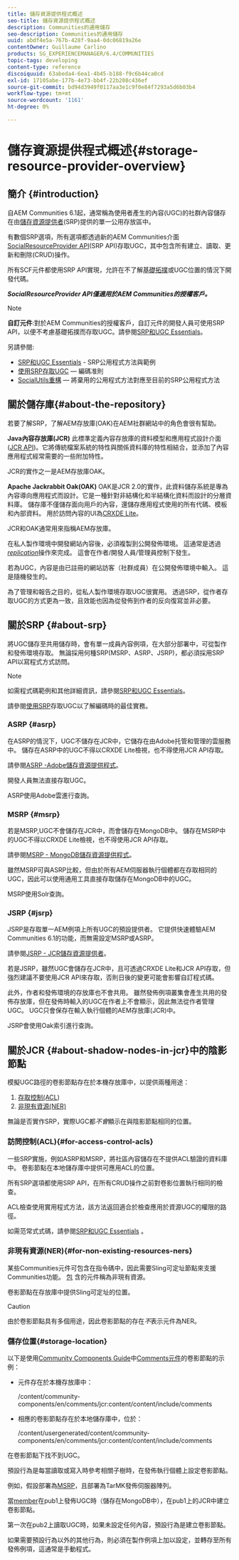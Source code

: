```yaml
---
title: 儲存資源提供程式概述
seo-title: 儲存資源提供程式概述
description: Communities的通用儲存
seo-description: Communities的通用儲存
uuid: abdf4e5a-767b-428f-9aa4-0dc06819a26e
contentOwner: Guillaume Carlino
products: SG_EXPERIENCEMANAGER/6.4/COMMUNITIES
topic-tags: developing
content-type: reference
discoiquuid: 63abeda4-6ea1-4b45-b188-f9c6b44ca0cd
exl-id: 17105abe-177b-4e73-bb4f-22b208c436ef
source-git-commit: bd94d3949f0117aa3e1c9f0e84f7293a5d6b03b4
workflow-type: tm+mt
source-wordcount: '1161'
ht-degree: 0%

---
```


# 儲存資源提供程式概述{#storage-resource-provider-overview}

## 簡介 {#introduction}

自AEM Communities 6.1起，通常稱為使用者產生的內容(UGC)的社群內容儲存在由[儲存資源提供者](working-with-srp.md)(SRP)提供的單一公用存放區中。

有數個SRP選項，所有選項都透過新的AEM Communities介面[SocialResourceProvider API](srp-and-ugc.md)(SRP API)存取UGC，其中包含所有建立、讀取、更新和刪除(CRUD)操作。

所有SCF元件都使用SRP API實現，允許在不了解[基礎拓撲](topologies.md)或UGC位置的情況下開發代碼。

***SocialResourceProvider API僅適用於AEM Communities的授權客戶。***

>[!NOTE]
>
>**自訂元件**:對於AEM Communities的授權客戶，自訂元件的開發人員可使用SRP API，以便不考慮基礎拓撲而存取UGC。請參閱[SRP和UGC Essentials](srp-and-ugc.md)。

另請參閱:

* [SRP和UGC Essentials](srp-and-ugc.md)  - SRP公用程式方法與範例
* [使用SRP存取UGC](accessing-ugc-with-srp.md)  — 編碼准則
* [SocialUtils重構](socialutils.md)  — 將棄用的公用程式方法對應至目前的SRP公用程式方法

## 關於儲存庫{#about-the-repository}

若要了解SRP，了解AEM存放庫(OAK)在AEM社群網站中的角色會很有幫助。

**Java內容存放庫(JCR)**
此標準定義內容存放庫的資料模型和應用程式設計介面([JCR API](https://jackrabbit.apache.org/jcr/jcr-api.html))。它將傳統檔案系統的特性與關係資料庫的特性相結合，並添加了內容應用程式經常需要的一些附加特性。

JCR的實作之一是AEM存放庫OAK。

**Apache Jackrabbit Oak(OAK)**
[](../../help/sites-deploying/platform.md) OAK是JCR 2.0的實作，此資料儲存系統是專為內容導向應用程式而設計。它是一種針對非結構化和半結構化資料而設計的分層資料庫。 儲存庫不僅儲存面向用戶的內容，還儲存應用程式使用的所有代碼、模板和內部資料。 用於訪問內容的UI為[CRXDE Lite](../../help/sites-developing/developing-with-crxde-lite.md)。

JCR和OAK通常用來指稱AEM存放庫。

在私人製作環境中開發網站內容後，必須複製到公開發佈環境。 這通常是透過&#x200B;*[replication](deploy-communities.md#replication-agents-on-author)*&#x200B;操作來完成。 這會在作者/開發人員/管理員控制下發生。

若為UGC，內容是由已註冊的網站訪客（社群成員）在公開發佈環境中輸入。 這是隨機發生的。

為了管理和報告之目的，從私人製作環境存取UGC很實用。 透過SRP，從作者存取UGC的方式更為一致，且效能也因為從發佈到作者的反向復寫並非必要。

## 關於SRP {#about-srp}

將UGC儲存至共用儲存時，會有單一成員內容例項，在大部分部署中，可從製作和發佈環境存取。 無論採用何種SRP(MSRP、ASRP、JSRP)，都必須採用SRP API以寫程式方式訪問。

>[!NOTE]
>
>如需程式碼範例和其他詳細資訊，請參閱[SRP和UGC Essentials](srp-and-ugc.md)。
>
>請參閱[使用SRP](accessing-ugc-with-srp.md)存取UGC以了解編碼時的最佳實務。

### ASRP {#asrp}

在ASRP的情況下，UGC不儲存在JCR中，它儲存在由Adobe托管和管理的雲服務中。 儲存在ASRP中的UGC不得以CRXDE Lite檢視，也不得使用JCR API存取。

請參閱[ASRP -Adobe儲存資源提供程式](asrp.md)。

開發人員無法直接存取UGC。

ASRP使用Adobe雲進行查詢。

### MSRP {#msrp}

若是MSRP,UGC不會儲存在JCR中，而會儲存在MongoDB中。 儲存在MSRP中的UGC不得以CRXDE Lite檢視，也不得使用JCR API存取。

請參閱[MSRP - MongoDB儲存資源提供程式](msrp.md)。

雖然MSRP可與ASRP比較，但由於所有AEM伺服器執行個體都在存取相同的UGC，因此可以使用通用工具直接存取儲存在MongoDB中的UGC。

MSRP使用Solr查詢。

### JSRP {#jsrp}

JSRP是存取單一AEM例項上所有UGC的預設提供者。 它提供快速體驗AEM Communities 6.1的功能，而無需設定MSRP或ASRP。

請參閱[JSRP - JCR儲存資源提供者](jsrp.md)。

若是JSRP，雖然UGC會儲存在JCR中，且可透過CRXDE Lite和JCR API存取，但強烈建議不要使用JCR API來存取，否則日後的變更可能會影響自訂程式碼。

此外，作者和發佈環境的存放庫也不會共用。 雖然發佈例項叢集會產生共用的發佈存放庫，但在發佈時輸入的UGC在作者上不會顯示，因此無法從作者管理UGC。 UGC只會保存在輸入執行個體的AEM存放庫(JCR)中。

JSRP會使用Oak索引進行查詢。

## 關於JCR {#about-shadow-nodes-in-jcr}中的陰影節點

模擬UGC路徑的卷影節點存在於本機存放庫中，以提供兩種用途：

1. [存取控制(ACL](#for-access-control-acls))
1. [非現有資源(NER)](#for-non-existing-resources-ners)

無論是否實作SRP，實際UGC都*不會*顯示在與陰影節點相同的位置。

### 訪問控制(ACL){#for-access-control-acls}

一些SRP實施，例如ASRP和MSRP，將社區內容儲存在不提供ACL驗證的資料庫中。 卷影節點在本地儲存庫中提供可應用ACL的位置。

所有SRP選項都使用SRP API，在所有CRUD操作之前對卷影位置執行相同的檢查。

ACL檢查使用實用程式方法，該方法返回適合於檢查應用於資源UGC的權限的路徑。

如需范常式式碼，請參閱[SRP和UGC Essentials](srp-and-ugc.md) 。

### 非現有資源(NER){#for-non-existing-resources-ners}

某些Communities元件可包含在指令碼中，因此需要Sling可定址節點來支援Communities功能。 [包](scf.md#add-or-include-a-communities-component) 含的元件稱為非現有資源。

卷影節點在存放庫中提供Sling可定址的位置。

>[!CAUTION]
>
>由於卷影節點具有多個用途，因此卷影節點的存在&#x200B;*不*&#x200B;表示元件為NER。

### 儲存位置{#storage-location}

以下是使用[Community Components Guide](components-guide.md)中[Comments元件](http://localhost:4502/content/community-components/en/comments.html)的卷影節點的示例：

* 元件存在於本機存放庫中：

   /content/community-components/en/comments/jcr:content/content/include/comments

* 相應的卷影節點存在於本地儲存庫中，位於：

   /content/usergenerated/content/community-components/en/comments/jcr:content/content/include/comments

在卷影節點下找不到UGC。

預設行為是每當讀取或寫入時參考相關子樹時，在發佈執行個體上設定卷影節點。

例如，假設部署為[MSRP](msrp.md)，且部署為TarMK發佈伺服器陣列。

當[member](users.md)在pub1上發佈UGC時（儲存在MongoDB中），在pub1上的JCR中建立卷影節點。

第一次在pub2上讀取UGC時，如果未設定任何內容，預設行為是建立卷影節點。

如果需要預設行為以外的其他行為，則必須在製作例項上加以設定，並轉存至所有發佈例項，這通常是手動程式。
